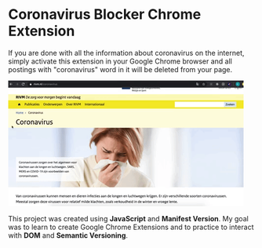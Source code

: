 
# Coronavirus Blocker Chrome Extension

If you are done with all the information about coronavirus on the internet, simply activate this extension in your Google Chrome browser and all postings with "coronavirus" word in it will be deleted from your page.


![alt text](https://github.com/KaterynaLis/gif/blob/master/corona.gif?raw=true)

This project was created using **JavaScript** and **Manifest Version**. My goal was to learn to create Google Chrome Extensions and to practice to interact with **DOM** and **Semantic Versioning**.
